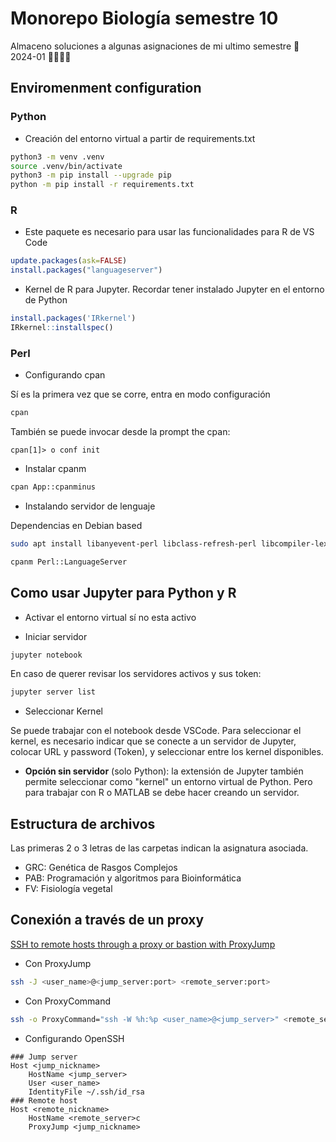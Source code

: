 # Monorepo Biología semestre 10


Almaceno soluciones a algunas asignaciones de mi ultimo semestre 🥳 2024-01 🎉✨✨✨


## Enviromenment configuration

### Python

- Creación del entorno virtual a partir de requirements.txt

```bash
python3 -m venv .venv
source .venv/bin/activate
python3 -m pip install --upgrade pip
python -m pip install -r requirements.txt
```

### R

- Este paquete es necesario para usar las funcionalidades para R de VS Code

```R
update.packages(ask=FALSE)
install.packages("languageserver")
```

- Kernel de R para Jupyter. Recordar tener instalado Jupyter en el entorno de Python

```R
install.packages('IRkernel')
IRkernel::installspec()
```

### Perl

- Configurando cpan

Sí es la primera vez que se corre, entra en modo configuración

```Bash
cpan
```
También se puede invocar desde la prompt the cpan:

```cpan
cpan[1]> o conf init
```

- Instalar cpanm

```bash
cpan App::cpanminus
```

- Instalando servidor de lenguaje

Dependencias en Debian based

```bash
sudo apt install libanyevent-perl libclass-refresh-perl libcompiler-lexer-perl libdata-dump-perl libio-aio-perl libjson-perl libmoose-perl libpadwalker-perl libscalar-list-utils-perl libcoro-perl
```

```bash
cpanm Perl::LanguageServer
```

## Como usar Jupyter para Python y R

- Activar el entorno virtual sí no esta activo

- Iniciar servidor 

```bash
jupyter notebook
```

En caso de querer revisar los servidores activos y sus token:

```bash
jupyter server list
```

- Seleccionar Kernel

Se puede trabajar con el notebook desde VSCode. Para seleccionar el kernel, es necesario indicar que se conecte a un servidor de Jupyter, colocar URL y password (Token), y seleccionar entre los kernel disponibles.

- __Opción sin servidor__ (solo Python): la extensión de Jupyter también permite seleccionar como "kernel" un entorno virtual de Python. Pero para trabajar con R o MATLAB se debe hacer creando un servidor.

## Estructura de archivos

Las primeras 2 o 3 letras de las carpetas indican la asignatura asociada.

- GRC: Genética de Rasgos Complejos
- PAB: Programación y algoritmos para Bioinformática
- FV: Fisiología vegetal

## Conexión a través de un proxy

[SSH to remote hosts through a proxy or bastion with ProxyJump](https://www.redhat.com/sysadmin/ssh-proxy-bastion-proxyjump)


- Con ProxyJump

```bash
ssh -J <user_name>@<jump_server:port> <remote_server:port>
```

- Con ProxyCommand

```bash
ssh -o ProxyCommand="ssh -W %h:%p <user_name>@<jump_server>" <remote_server>
```

- Configurando OpenSSH

```
### Jump server
Host <jump_nickname>
    HostName <jump_server>
    User <user_name>
    IdentityFile ~/.ssh/id_rsa
### Remote host
Host <remote_nickname>
    HostName <remote_server>c
    ProxyJump <jump_nickname>
```
